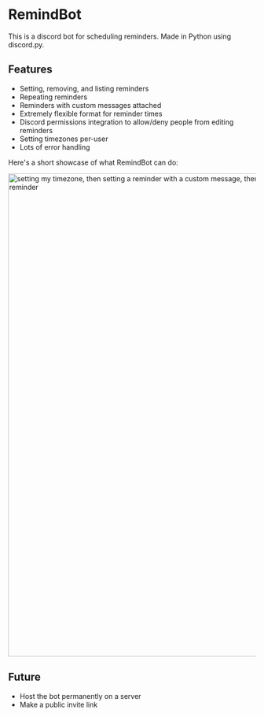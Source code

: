 # RemindBot
This is a discord bot for scheduling reminders. Made in Python using discord.py.
## Features
- Setting, removing, and listing reminders
- Repeating reminders
- Reminders with custom messages attached
- Extremely flexible format for reminder times
- Discord permissions integration to allow/deny people from editing reminders
- Setting timezones per-user
- Lots of error handling

Here's a short showcase of what RemindBot can do:

<img width="601" height="981" alt="setting my timezone, then setting a reminder with a custom message, then seeing the reminder" src="https://github.com/user-attachments/assets/1e25f8ba-45d3-46c1-8946-0c3bd48d51e3" />

## Future
- Host the bot permanently on a server
- Make a public invite link
